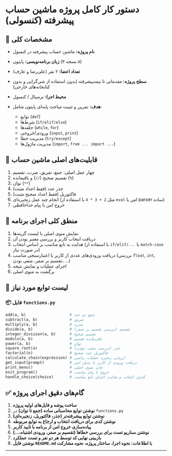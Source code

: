 # دستور کار کامل پروژه ماشین حساب پیشرفته (کنسولی)

## 🎯 مشخصات کلی

* **نام پروژه:** ماشین حساب پیشرفته در کنسول
* **زبان برنامه‌نویسی:** پایتون (نسخه ۳.x)
* **تعداد اعضا:** ۲ نفر (علی‌رضا و عارف)
* **سطح پروژه:** مقدماتی تا نیمه‌پیشرفته (بدون استفاده از شی‌گرایی و بدون کتابخانه‌های خارجی)
* **محیط اجرا:** ترمینال / کنسول
* **هدف:** تمرین و تثبیت مباحث پایه‌ای پایتون شامل:

  * توابع (`def`)
  * شرط‌ها (`if/elif/else`)
  * حلقه‌ها (`while`, `for`)
  * ورودی/خروجی (`input`, `print`)
  * مدیریت خطا (`try/except`)
  * مدیریت ماژول‌ها (`import`, `from ... import ...`)

## 📌 قابلیت‌های اصلی ماشین حساب

1. چهار عمل اصلی: جمع، تفریق، ضرب، تقسیم
2. تقسیم صحیح (`//`) و باقیمانده (`%`)
3. توان (`**`)
4. جذر عدد (فقط اعداد مثبت)
5. فاکتوریل (فقط اعداد صحیح مثبت)
6. انجام چند عمل زنجیره‌ای (مثل `2 + 3 * 4` با استفاده از `eval` امن یا parser ساده)
7. خروج امن با پیام خداحافظی



## 🧠 منطق کلی اجرای برنامه

1. نمایش منوی اصلی با لیست گزینه‌ها
2. دریافت انتخاب کاربر و بررسی معتبر بودن آن
3. هدایت به تابع مناسب بر اساس انتخاب (با استفاده از `if/elif/...` یا `match-case` در صورت نیاز)
4. دریافت ورودی‌های عددی از کاربر با اعتبارسنجی مناسب (بررسی `float`, `int`, تقسیم بر صفر، منفی بودن، ...)
5. اجرای عملیات و نمایش نتیجه
6. برگشت به منوی اصلی

## 🧪 لیست توابع مورد نیاز

### 📦 فایل `functions.py`

```python
add(a, b)                   # جمع دو عدد
subtract(a, b)              # تفریق
multiply(a, b)              # ضرب
divide(a, b)                # تقسیم (بررسی تقسیم بر صفر)
integer_division(a, b)      # تقسیم صحیح
modulo(a, b)                # باقی‌مانده تقسیم
power(a, b)                 # توان
square_root(a)              # جذر (بررسی منفی نبودن)
factorial(n)                # فاکتوریل عدد صحیح
calculate_chain(expression) # ارزیابی زنجیره عملیات ریاضی
get_input(prompt)           # دریافت ورودی از کاربر با تبدیل امن
print_menu()                # چاپ منوی اصلی
exit_program()              # خروج با پیام مناسب
handle_choice(choice)       # کنترل انتخاب و هدایت اجرای تابع مناسب
```

## ✅ گام‌های دقیق اجرای پروژه

1. **ساخت پوشه و فایل‌های اولیه پروژه**
2. **نوشتن توابع محاسباتی ساده (جمع تا توان)** در `functions.py`
3. **نوشتن توابع پیشرفته‌تر (جذر، فاکتوریل، زنجیره‌ای)**
4. **نوشتن کدی برای دریافت انتخاب و ارجاع به توابع مربوطه**
5. **پیاده‌سازی خروج امن از برنامه با تایید کاربر**
6. **نوشتن سناریو تست برای بررسی خطاها (تقسیم بر صفر، ورودی اشتباه،...)**
7. **بازبینی نهایی کد توسط هر دو نفر و تست عملکرد**
8. **نوشتن فایل `README.md` با اطلاعات: نحوه اجرا، ساختار پروژه، نحوه مشارکت**


---


